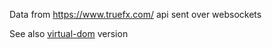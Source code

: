 Data from https://www.truefx.com/ api sent over websockets

See also [virtual-dom](tree/virtual-dom) version

